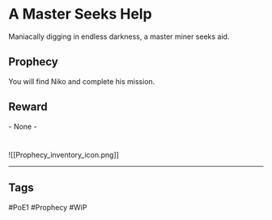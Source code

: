 # A Master Seeks Help
Maniacally digging in endless darkness, a master miner seeks aid.
## Prophecy
You will find Niko and complete his mission.
## Reward
\- None -

#
![[Prophecy_inventory_icon.png]]

---
## Tags
#PoE1 
#Prophecy
#WiP 